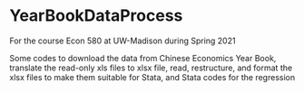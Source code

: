 # YearBookDataProcess
For the course Econ 580 at UW-Madison during Spring 2021

Some codes to download the data from Chinese Economics Year Book, translate the read-only xls files to xlsx file, read, restructure, and format the xlsx files to make them suitable for Stata, and Stata codes for the regression

